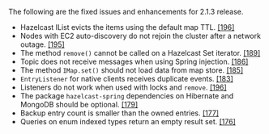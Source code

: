 
The following are the fixed issues and enhancements for 2.1.3 release.

- Hazelcast IList evicts the items using the default map TTL. <a href="https://github.com/hazelcast/hazelcast/issues/196" target="_blank">[196]</a>
- Nodes with EC2 auto-discovery do not rejoin the cluster after a network outage. <a href="https://github.com/hazelcast/hazelcast/issues/195" target="_blank">[195]</a>
- The method `remove()` cannot be called on a Hazelcast Set iterator. <a href="https://github.com/hazelcast/hazelcast/issues/189" target="_blank">[189]</a>
- Topic does not receive messages when using Spring injection. <a href="https://github.com/hazelcast/hazelcast/issues/186" target="_blank">[186]</a>
- The method `IMap.set()` should not load data from map store. <a href="https://github.com/hazelcast/hazelcast/issues/185" target="_blank">[185]</a>
- `EntryListener` for native clients receives duplicate events. <a href="https://github.com/hazelcast/hazelcast/issues/183" target="_blank">[183]</a>
- Listeners do not work when used with locks and `remove`. <a href="https://github.com/hazelcast/hazelcast/issues/258" target="_blank">[196]</a>
- The package `hazelcast-spring` dependencies on Hibernate and MongoDB should be optional. <a href="https://github.com/hazelcast/hazelcast/issues/179" target="_blank">[179]</a>
- Backup entry count is smaller than the owned entries. <a href="https://github.com/hazelcast/hazelcast/issues/177" target="_blank">[177]</a>
- Queries on enum indexed types return an empty result set. <a href="https://github.com/hazelcast/hazelcast/issues/176" target="_blank">[176]</a>
